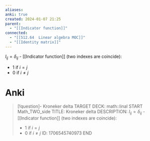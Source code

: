 ```yaml
---
aliases: 
anki: true
created: 2024-01-07 21:25
parent:
  - "[[Indicator function]]"
connected:
  - "[[512.64  Linear algebra MOC]]"
  - "[[Identity matrix]]"
---
```


$I_{ij} = \delta_{ij}$ - [[Indicator function]] (two indexes are coincide):
- $1$ if $i = j$
- $0$ if $i \ne j$


# Anki
> [!question]- Kroneker delta
TARGET DECK: math::linal
START
Math_TWO_side
TITLE: Kroneker delta
DESCRIPTION: $I_{ij} = \delta_{ij}$ - [[Indicator function]] (two indexes are coincide):
> - $1$ if $i = j$
> - $0$ if $i \ne j$
ID: 1706545740973
END












